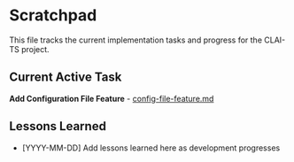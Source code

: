 # Scratchpad

This file tracks the current implementation tasks and progress for the CLAI-TS project.

## Current Active Task

**Add Configuration File Feature** - [config-file-feature.md](implementation-plan/config-file-feature.md)

## Lessons Learned

- [YYYY-MM-DD] Add lessons learned here as development progresses 